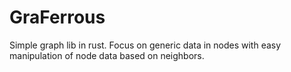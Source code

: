 # GraFerrous
Simple graph lib in rust. Focus on generic data in nodes with easy manipulation of node data based on neighbors.

